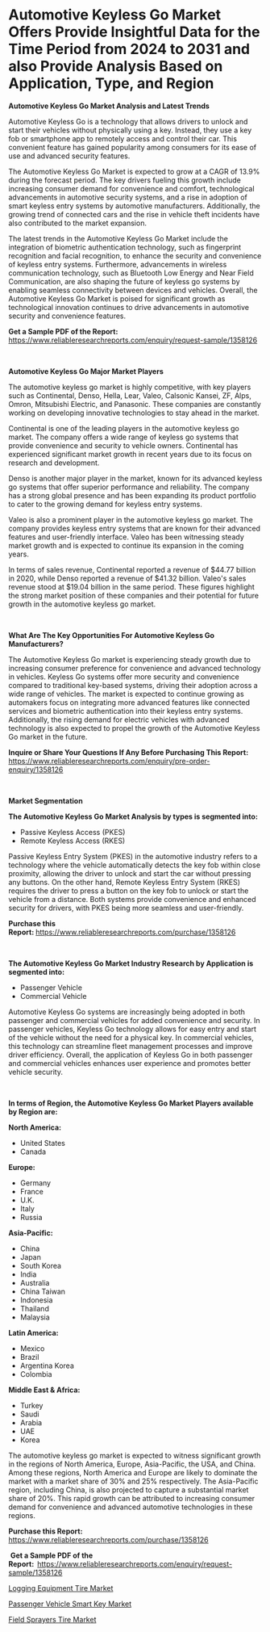 <p><h1>Automotive Keyless Go Market Offers Provide Insightful Data for the Time Period from 2024 to 2031 and also Provide Analysis Based on Application, Type, and Region</h1></p><p><strong>Automotive Keyless Go Market Analysis and Latest Trends</strong></p>
<p><p>Automotive Keyless Go is a technology that allows drivers to unlock and start their vehicles without physically using a key. Instead, they use a key fob or smartphone app to remotely access and control their car. This convenient feature has gained popularity among consumers for its ease of use and advanced security features.</p><p>The Automotive Keyless Go Market is expected to grow at a CAGR of 13.9% during the forecast period. The key drivers fueling this growth include increasing consumer demand for convenience and comfort, technological advancements in automotive security systems, and a rise in adoption of smart keyless entry systems by automotive manufacturers. Additionally, the growing trend of connected cars and the rise in vehicle theft incidents have also contributed to the market expansion.</p><p>The latest trends in the Automotive Keyless Go Market include the integration of biometric authentication technology, such as fingerprint recognition and facial recognition, to enhance the security and convenience of keyless entry systems. Furthermore, advancements in wireless communication technology, such as Bluetooth Low Energy and Near Field Communication, are also shaping the future of keyless go systems by enabling seamless connectivity between devices and vehicles. Overall, the Automotive Keyless Go Market is poised for significant growth as technological innovation continues to drive advancements in automotive security and convenience features.</p></p>
<p><strong>Get a Sample PDF of the Report:&nbsp;</strong> <a href="https://www.reliableresearchreports.com/enquiry/request-sample/1358126">https://www.reliableresearchreports.com/enquiry/request-sample/1358126</a></p>
<p>&nbsp;</p>
<p><strong>Automotive Keyless Go Major Market Players</strong></p>
<p><p>The automotive keyless go market is highly competitive, with key players such as Continental, Denso, Hella, Lear, Valeo, Calsonic Kansei, ZF, Alps, Omron, Mitsubishi Electric, and Panasonic. These companies are constantly working on developing innovative technologies to stay ahead in the market.</p><p>Continental is one of the leading players in the automotive keyless go market. The company offers a wide range of keyless go systems that provide convenience and security to vehicle owners. Continental has experienced significant market growth in recent years due to its focus on research and development.</p><p>Denso is another major player in the market, known for its advanced keyless go systems that offer superior performance and reliability. The company has a strong global presence and has been expanding its product portfolio to cater to the growing demand for keyless entry systems.</p><p>Valeo is also a prominent player in the automotive keyless go market. The company provides keyless entry systems that are known for their advanced features and user-friendly interface. Valeo has been witnessing steady market growth and is expected to continue its expansion in the coming years.</p><p>In terms of sales revenue, Continental reported a revenue of $44.77 billion in 2020, while Denso reported a revenue of $41.32 billion. Valeo's sales revenue stood at $19.04 billion in the same period. These figures highlight the strong market position of these companies and their potential for future growth in the automotive keyless go market.</p></p>
<p>&nbsp;</p>
<p><strong>What Are The Key Opportunities For Automotive Keyless Go Manufacturers?</strong></p>
<p><p>The Automotive Keyless Go market is experiencing steady growth due to increasing consumer preference for convenience and advanced technology in vehicles. Keyless Go systems offer more security and convenience compared to traditional key-based systems, driving their adoption across a wide range of vehicles. The market is expected to continue growing as automakers focus on integrating more advanced features like connected services and biometric authentication into their keyless entry systems. Additionally, the rising demand for electric vehicles with advanced technology is also expected to propel the growth of the Automotive Keyless Go market in the future.</p></p>
<p><strong>Inquire or Share Your Questions If Any Before Purchasing This Report:</strong> <a href="https://www.reliableresearchreports.com/enquiry/pre-order-enquiry/1358126">https://www.reliableresearchreports.com/enquiry/pre-order-enquiry/1358126</a></p>
<p>&nbsp;</p>
<p><strong>Market Segmentation</strong></p>
<p><strong>The Automotive Keyless Go Market Analysis by types is segmented into:</strong></p>
<p><ul><li>Passive Keyless Access (PKES)</li><li>Remote Keyless Access (RKES)</li></ul></p>
<p><p>Passive Keyless Entry System (PKES) in the automotive industry refers to a technology where the vehicle automatically detects the key fob within close proximity, allowing the driver to unlock and start the car without pressing any buttons. On the other hand, Remote Keyless Entry System (RKES) requires the driver to press a button on the key fob to unlock or start the vehicle from a distance. Both systems provide convenience and enhanced security for drivers, with PKES being more seamless and user-friendly.</p></p>
<p><strong>Purchase this Report:&nbsp;</strong><a href="https://www.reliableresearchreports.com/purchase/1358126">https://www.reliableresearchreports.com/purchase/1358126</a></p>
<p>&nbsp;</p>
<p><strong>The Automotive Keyless Go Market Industry Research by Application is segmented into:</strong></p>
<p><ul><li>Passenger Vehicle</li><li>Commercial Vehicle</li></ul></p>
<p><p>Automotive Keyless Go systems are increasingly being adopted in both passenger and commercial vehicles for added convenience and security. In passenger vehicles, Keyless Go technology allows for easy entry and start of the vehicle without the need for a physical key. In commercial vehicles, this technology can streamline fleet management processes and improve driver efficiency. Overall, the application of Keyless Go in both passenger and commercial vehicles enhances user experience and promotes better vehicle security.</p></p>
<p>&nbsp;</p>
<p><strong>In terms of Region, the Automotive Keyless Go Market Players available by Region are:</strong></p>
<p>
    <p> <strong> North America: </strong>
        <ul>
            <li>United States</li>
            <li>Canada</li>
        </ul>
        </p> 
    <p> <strong> Europe: </strong>
        <ul>
            <li>Germany</li>
            <li>France</li>
            <li>U.K.</li>
            <li>Italy</li>
            <li>Russia</li>
        </ul>
        </p> 
    <p> <strong> Asia-Pacific: </strong>
        <ul>
            <li>China</li>
            <li>Japan</li>
            <li>South Korea</li>
            <li>India</li>
            <li>Australia</li>
            <li>China Taiwan</li>
            <li>Indonesia</li>
            <li>Thailand</li>
            <li>Malaysia</li>
        </ul>
        </p> 
    <p> <strong> Latin America: </strong>
        <ul>
            <li>Mexico</li>
            <li>Brazil</li>
            <li>Argentina Korea</li>
            <li>Colombia</li>
        </ul>
        </p> 
    <p> <strong> Middle East & Africa: </strong>
        <ul>
            <li>Turkey</li>
            <li>Saudi</li>
            <li>Arabia</li>
            <li>UAE</li>
            <li>Korea</li>
        </ul>
    </p>
    </p>
<p><p>The automotive keyless go market is expected to witness significant growth in the regions of North America, Europe, Asia-Pacific, the USA, and China. Among these regions, North America and Europe are likely to dominate the market with a market share of 30% and 25% respectively. The Asia-Pacific region, including China, is also projected to capture a substantial market share of 20%. This rapid growth can be attributed to increasing consumer demand for convenience and advanced automotive technologies in these regions.</p></p>
<p><strong>Purchase this Report: </strong><a href="https://www.reliableresearchreports.com/purchase/1358126">https://www.reliableresearchreports.com/purchase/1358126</a></p>
<p>&nbsp;<strong>Get a Sample PDF of the Report:&nbsp;&nbsp;</strong><a href="https://www.reliableresearchreports.com/enquiry/request-sample/1358126">https://www.reliableresearchreports.com/enquiry/request-sample/1358126</a></p>
<p><strong></strong></p>
<p><p><a href="https://github.com/kosella/Market-Research-Report-List-2/blob/main/logging-equipment-tire-market.md">Logging Equipment Tire Market</a></p><p><a href="https://github.com/singletonthaxterkelliehr2df/Market-Research-Report-List-1/blob/main/passenger-vehicle-smart-key-market.md">Passenger Vehicle Smart Key Market</a></p><p><a href="https://github.com/kufem1/Market-Research-Report-List-1/blob/main/field-sprayers-tire-market.md">Field Sprayers Tire Market</a></p></p>